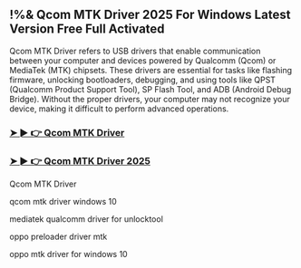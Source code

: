 ## !%& Qcom MTK Driver 2025 For Windows Latest Version Free Full Activated

Qcom MTK Driver refers to USB drivers that enable communication between your computer and devices powered by Qualcomm (Qcom) or MediaTek (MTK) chipsets. These drivers are essential for tasks like flashing firmware, unlocking bootloaders, debugging, and using tools like QPST (Qualcomm Product Support Tool), SP Flash Tool, and ADB (Android Debug Bridge). Without the proper drivers, your computer may not recognize your device, making it difficult to perform advanced operations.

### [➤ ► 👉 Qcom MTK Driver](https://tinyurl.com/9rdtyvz2)

### [➤ ► 👉 Qcom MTK Driver 2025](https://tinyurl.com/9rdtyvz2)

Qcom MTK Driver

qcom mtk driver windows 10

mediatek qualcomm driver for unlocktool

oppo preloader driver mtk

oppo mtk driver for windows 10
